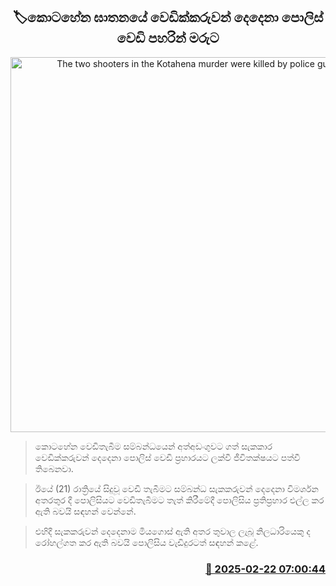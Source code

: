 <p align='center'><b><h2 align='center' title='The two shooters in the Kotahena murder were killed by police gunfire.'>🏷කොටහේන ඝාතනයේ වෙඩික්කරුවන් දෙදෙනා පොලිස් වෙඩි පහරින් මරුට</h2></b></p>
<p align='center'><img src='https://helakuru.sgp1.cdn.digitaloceanspaces.com/esana/images/lib/shooting[1].jpg' width='600' alt='The two shooters in the Kotahena murder were killed by police gunfire.'></p>

> කොටහේන වෙඩිතැබීම සම්බන්ධයෙන් අත්අඩංගුවට ගත් සැකකාර වෙඩික්කරුවන් දෙදෙනා පොලිස් වෙඩි ප්‍රහාරයට ලක්වී ජීවිතක්ෂයට පත්වී තිබෙනවා.

> ඊයේ (21) රාත්‍රියේ සිදුවූ වෙඩි තැබීමට සම්බන්ධ සැකකරුවන් දෙදෙනා විමර්ශන අතරතුර දී පොලිසියට වෙඩිතැබීමට තැත් කිරීමේදී පොලිසිය ප්‍රතිප්‍රහාර එල්ල කර ඇති බවයි සඳහන් වෙන්නේ.

> එහිදී සැකකරුවන් දෙදෙනාම මියගොස් ඇති අතර තුවාල ලැබූ නිලධාරියෙකු ද රෝහල්ගත කර ඇති බවයි පොලිසිය වැඩිදුරටත් සඳහන් කළේ. 



<h3 align='right'><a href='https://www.helakuru.lk/esana/p/107711/'>📅 2025-02-22 07:00:44</a></h3>
